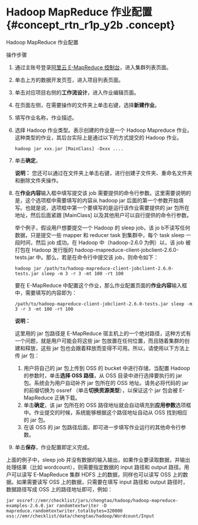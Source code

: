 # Hadoop MapReduce 作业配置 {#concept_rtn_r1p_y2b .concept}

Hadoop MapReduce 作业配置

操作步骤

1.  通过主账号登录[阿里云 E-MapReduce 控制台](https://emr.console.aliyun.com/)，进入集群列表页面。
2.  单击上方的数据开发页签，进入项目列表页面。
3.  单击对应项目右侧的**工作流设计**，进入作业编辑页面。
4.  在页面左侧，在需要操作的文件夹上单击右键，选择**新建作业**。
5.  填写作业名称，作业描述。
6.  选择 Hadoop 作业类型。表示创建的作业是一个 Hadoop Mapreduce 作业。这种类型的作业，其后台实际上是通过以下的方式提交的 Hadoop 作业。

    ```
    hadoop jar xxx.jar [MainClass] -Dxxx ....
    ```

7.  单击**确定**。

    **说明：** 您还可以通过在文件夹上单击右键，进行创建子文件夹、重命名文件夹和删除文件夹操作。

8.  在**作业内容**输入框中填写提交该 job 需要提供的命令行参数。这里需要说明的是，这个选项框中需要填写的内容从 hadoop jar 后面的第一个参数开始填写。也就是说，选项框中第一个要填写的是运行该作业需要提供的 jar 包所在地址，然后后面紧跟 \[MainClass\] 以及其他用户可以自行提供的命令行参数。

    举个例子，假设用户想要提交一个 Hadoop 的 sleep job，该 jo b不读写任何数据，只是提交一些 mapper 和 reducer task 到集群中，每个 task sleep 一段时间，然后 job 成功。在 Hadoop 中（hadoop-2.6.0 为例）以，该 job 被打包在 Hadoop 发行版的 hadoop-mapreduce-client-jobclient-2.6.0-tests.jar 中。那么，若是在命令行中提交该 job，则命令如下：

    ```
    hadoop jar /path/to/hadoop-mapreduce-client-jobclient-2.6.0-tests.jar sleep -m 3 -r 3 -mt 100 -rt 100
    ```

    要在 E-MapReduce 中配置这个作业，那么作业配置页面的**作业内容**输入框中，需要填写的内容即为：

    ```
    /path/to/hadoop-mapreduce-client-jobclient-2.6.0-tests.jar sleep -m 3 -r 3 -mt 100 -rt 100
    ```

    **说明：** 

    这里用的 jar 包路径是 E-MapReduce 宿主机上的一个绝对路径，这种方式有一个问题，就是用户可能会将这些 jar 包放置在任何位置，而且随着集群的创建和释放，这些 jar 包也会跟着释放而变得不可用。所以，请使用以下方法上传 jar 包：

    1.  用户将自己的 jar 包上传到 OSS 的 bucket 中进行存储，当配置 Hadoop 的参数时，单击**选择 OSS 路径**，从 OSS 目录中进行选择要执行的 jar 包。系统会为用户自动补齐 jar 包所在的 OSS 地址。请务必将代码的 jar 的前缀切换为 ossref （单击**切换资源类型**），以保证这个 jar 包会被 E-MapReduce 正确下载。
    2.  单击**确定**，该 jar 包所在的 OSS 路径地址就会自动填充到**应用参数**选项框中。作业提交的时候，系统能够根据这个路径地址自动从 OSS 找到相应的 jar 包。
    3.  在该 OSS 的 jar 包路径后面，即可进一步填写作业运行的其他命令行参数。
9.  单击**保存**，作业配置即定义完成。

上面的例子中，sleep job 并没有数据的输入输出，如果作业要读取数据，并输出处理结果（比如 wordcount），则需要指定数据的 input 路径和 output 路径。用户可以读写 E-MapReduce 集群 HDFS 上的数据，同样也可以读写 OSS 上的数据。如果需要读写 OSS 上的数据，只需要在填写 input 路径和 output 路径时，数据路径写成 OSS 上的路径地址即可，例如：

```
jar ossref://emr/checklist/jars/chengtao/hadoop/hadoop-mapreduce-examples-2.6.0.jar randomtextwriter -D mapreduce.randomtextwriter.totalbytes=320000 oss://emr/checklist/data/chengtao/hadoop/Wordcount/Input
```

